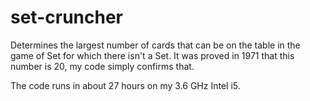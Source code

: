 # set-cruncher

Determines the largest number of cards that can be on the table in the game of Set for which there isn't a Set. 
It was proved in 1971 that this number is 20, my code simply confirms that. 

The code runs in about 27 hours on my 3.6 GHz Intel i5.
